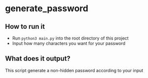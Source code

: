 # generate_password

## How to run it
- Run `python3 main.py` into the root directory of this project
- Input how many characters you want for your password

## What does it output?
This script generate a non-hidden password according to your input
